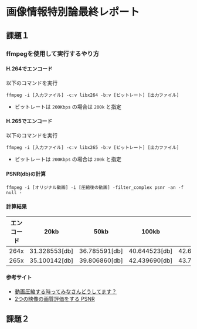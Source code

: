 # 画像情報特別論最終レポート

## 課題１
### ffmpegを使用して実行するやり方

#### H.264でエンコード

以下のコマンドを実行
```
ffmpeg -i [入力ファイル] -c:v libx264 -b:v [ビットレート] [出力ファイル]
```
- ビットレートは `200Kbps` の場合は `200k` と指定

#### H.265でエンコード

以下のコマンドを実行
```
ffmpeg -i [入力ファイル] -c:v libx265 -b:v [ビットレート] [出力ファイル]
```
- ビットレートは `200Kbps` の場合は `200k` と指定

#### PSNR(db)の計算


```
ffmpeg -i [オリジナル動画] -i [圧縮後の動画] -filter_complex psnr -an -f null -
```

#### 計算結果

| エンコード | 20kb | 50kb | 100kb | 150kb | 200kb | 250kb | 300kb |
| :-----: | :-----: | :-----: | :-----: | :-----: | :-----: | :-----: | :-----: |
| 264x | 31.328553[db] | 36.785591[db] | 40.644523[db] | 42.627868[db] | 43.972909[db] | 44.972522[db] | 45.737302[db] |
| 265x | 35.100142[db] | 39.806860[db] | 42.439690[db] | 43.765471[db] | 44.54526[db] | 45.415505[db] | 45.822527[db] |



#### 参考サイト
- [動画圧縮する時ってみなさんどうしてます？](https://creatorsblog.nijibox.jp/mov-optimize/)
- [2つの映像の画質評価をする PSNR](https://nico-lab.net/psnr_with_ffmpeg/)

## 課題２
